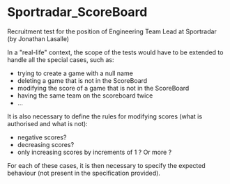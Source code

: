 # Sportradar_ScoreBoard
Recruitment test for the position of Engineering Team Lead at Sportradar (by Jonathan Lasalle)

In a "real-life" context, the scope of the tests would have to be extended to handle all the special cases, such as:
- trying to create a game with a null name
- deleting a game that is not in the ScoreBoard
- modifying the score of a game that is not in the ScoreBoard
- having the same team on the scoreboard twice
- ...

It is also necessary to define the rules for modifying scores (what is authorised and what is not):
- negative scores?
- decreasing scores?
- only increasing scores by increments of 1 ? Or more ?

For each of these cases, it is then necessary to specify the expected behaviour (not present in the specification provided).